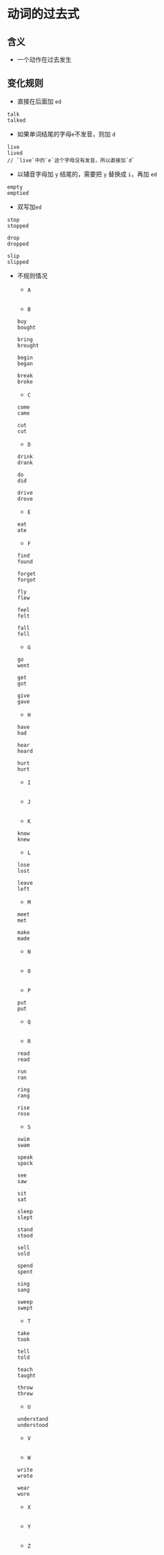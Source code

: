 # 动词的过去式

## 含义

- 一个动作在过去发生

## 变化规则

- 直接在后面加 `ed`

```
talk
talked
```

- 如果单词结尾的字母`e`不发音，则加 `d`

```
live
lived
// `live`中的`e`这个字母没有发音，所以直接加`d`
```

- 以辅音字母加 `y` 结尾的，需要把 `y` 替换成 `i`，再加 `ed`

```
empty
emptied
```

- 双写加`ed`

```
stop
stopped

drop
dropped

slip
slipped
```

- 不规则情况

  - `A`

  ```

  ```

  - `B`

  ```
  buy
  bought

  bring
  brought

  begin
  began

  break
  broke
  ```

  - `C`

  ```
  come
  came

  cut
  cut
  ```

  - `D`

  ```
  drink
  drank

  do
  did

  drive
  drove
  ```

  - `E`

  ```
  eat
  ate
  ```

  - `F`

  ```
  find
  found

  forget
  forgot

  fly
  flew

  feel
  felt

  fall
  fell
  ```

  - `G`

  ```
  go
  went

  get
  got

  give
  gave
  ```

  - `H`

  ```
  have
  had

  hear
  heard

  hurt
  hurt
  ```

  - `I`

  ```

  ```

  - `J`

  ```

  ```

  - `K`

  ```
  know
  knew
  ```

  - `L`

  ```
  lose
  lost

  leave
  left
  ```

  - `M`

  ```
  meet
  met

  make
  made
  ```

  - `N`

  ```

  ```

  - `O`

  ```

  ```

  - `P`

  ```
  put
  put
  ```

  - `Q`

  ```

  ```

  - `R`

  ```
  read
  read

  run
  ran

  ring
  rang

  rise
  rose
  ```

  - `S`

  ```
  swim
  swam

  speak
  spock

  see
  saw

  sit
  sat

  sleep
  slept

  stand
  stood

  sell
  sold

  spend
  spent

  sing
  sang

  sweep
  swept
  ```

  - `T`

  ```
  take
  took

  tell
  told

  teach
  taught

  throw
  threw
  ```

  - `U`

  ```
  understand
  understood
  ```

  - `V`

  ```

  ```

  - `W`

  ```
  write
  wrote

  wear
  wore
  ```

  - `X`

  ```

  ```

  - `Y`

  ```

  ```

  - `Z`

  ```

  ```
